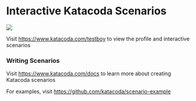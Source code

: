 # Interactive Katacoda Scenarios

[![](http://shields.katacoda.com/katacoda/testboy/count.svg)](https://www.katacoda.com/testboy "Get your profile on Katacoda.com")

Visit https://www.katacoda.com/testboy to view the profile and interactive scenarios

### Writing Scenarios
Visit https://www.katacoda.com/docs to learn more about creating Katacoda scenarios

For examples, visit https://github.com/katacoda/scenario-example
